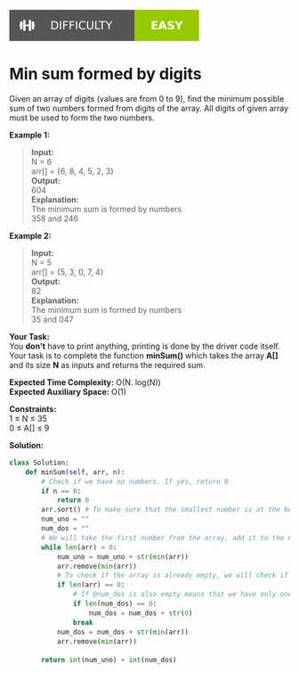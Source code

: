 [<img src="./Difficulty-Easy-green.svg">](#)

# Min sum formed by digits

Given an array of digits (values are from 0 to 9), find the minimum possible sum of two numbers formed from digits of the array. All digits of given array must be used to form the two numbers.

__Example 1:__
  
> **Input:**  
> N = 6  
> arr[] = {6, 8, 4, 5, 2, 3}  
> **Output:**  
> 604  
> **Explanation:**  
> The minimum sum is formed by numbers  
> 358 and 246  

__Example 2:__
  
> **Input:**  
> N = 5  
> arr[] = {5, 3, 0, 7, 4}  
> **Output:**  
> 82  
> **Explanation:**  
> The minimum sum is formed by numbers  
> 35 and 047  

__Your Task:__  
You **don't** have to print anything, printing is done by the driver code itself. Your task is to complete the function **minSum()** which takes the array **A[]** and its size **N** as inputs and returns the required sum.  

__Expected Time Complexity:__ O(N. log(N))  
__Expected Auxiliary Space:__ O(1)

__Constraints:__  
1 ≤ N ≤ 35  
0 ≤ A[] ≤ 9  

__Solution:__  
```python
class Solution:
    def minSum(self, arr, n):
        # Check if we have no numbers. If yes, return 0
        if n == 0:
            return 0
        arr.sort() # To make sure that the smallest number is at the beginning of the array
        num_uno = ""
        num_dos = ""
        # We will take the first number from the array, add it to the number we are building and remove it from the array. Repeat this process until the array is empty.
        while len(arr) > 0:
            num_uno = num_uno + str(min(arr))
            arr.remove(min(arr))
            # To check if the array is already empty, we will check if the length of the array is 0. If it is, we will break the loop.
            if len(arr) == 0:
                # If @num_dos is also empty means that we have only one number in the array. We will add a 0 to make the sum possible.
                if len(num_dos) == 0:
                    num_dos = num_dos + str(0)
                break
            num_dos = num_dos + str(min(arr))
            arr.remove(min(arr))
            
        return int(num_uno) + int(num_dos)
```